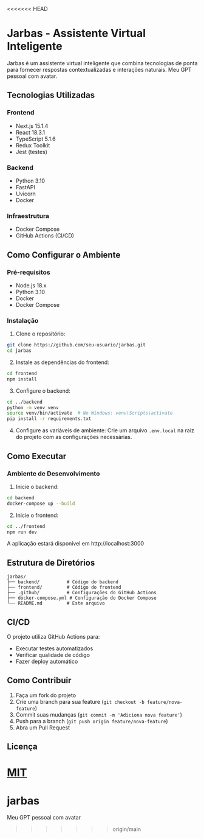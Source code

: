 <<<<<<< HEAD
# Jarbas - Assistente Virtual Inteligente

Jarbas é um assistente virtual inteligente que combina tecnologias de ponta para fornecer respostas contextualizadas e interações naturais. Meu GPT pessoal com avatar.

## Tecnologias Utilizadas

### Frontend
- Next.js 15.1.4
- React 18.3.1
- TypeScript 5.1.6
- Redux Toolkit
- Jest (testes)

### Backend
- Python 3.10
- FastAPI
- Uvicorn
- Docker

### Infraestrutura
- Docker Compose
- GitHub Actions (CI/CD)

## Como Configurar o Ambiente

### Pré-requisitos
- Node.js 18.x
- Python 3.10
- Docker
- Docker Compose

### Instalação

1. Clone o repositório:
```bash
git clone https://github.com/seu-usuario/jarbas.git
cd jarbas
```

2. Instale as dependências do frontend:
```bash
cd frontend
npm install
```

3. Configure o backend:
```bash
cd ../backend
python -m venv venv
source venv/bin/activate  # No Windows: venv\Scripts\activate
pip install -r requirements.txt
```

4. Configure as variáveis de ambiente:
Crie um arquivo `.env.local` na raiz do projeto com as configurações necessárias.

## Como Executar

### Ambiente de Desenvolvimento

1. Inicie o backend:
```bash
cd backend
docker-compose up --build
```

2. Inicie o frontend:
```bash
cd ../frontend
npm run dev
```

A aplicação estará disponível em http://localhost:3000

## Estrutura de Diretórios

```
jarbas/
├── backend/          # Código do backend
├── frontend/         # Código do frontend
├── .github/          # Configurações do GitHub Actions
├── docker-compose.yml # Configuração do Docker Compose
└── README.md         # Este arquivo
```

## CI/CD

O projeto utiliza GitHub Actions para:
- Executar testes automatizados
- Verificar qualidade de código
- Fazer deploy automático

## Como Contribuir

1. Faça um fork do projeto
2. Crie uma branch para sua feature (`git checkout -b feature/nova-feature`)
3. Commit suas mudanças (`git commit -m 'Adiciona nova feature'`)
4. Push para a branch (`git push origin feature/nova-feature`)
5. Abra um Pull Request

## Licença

[MIT](https://choosealicense.com/licenses/mit/)
=======
# jarbas

Meu GPT pessoal com avatar
>>>>>>> origin/main
